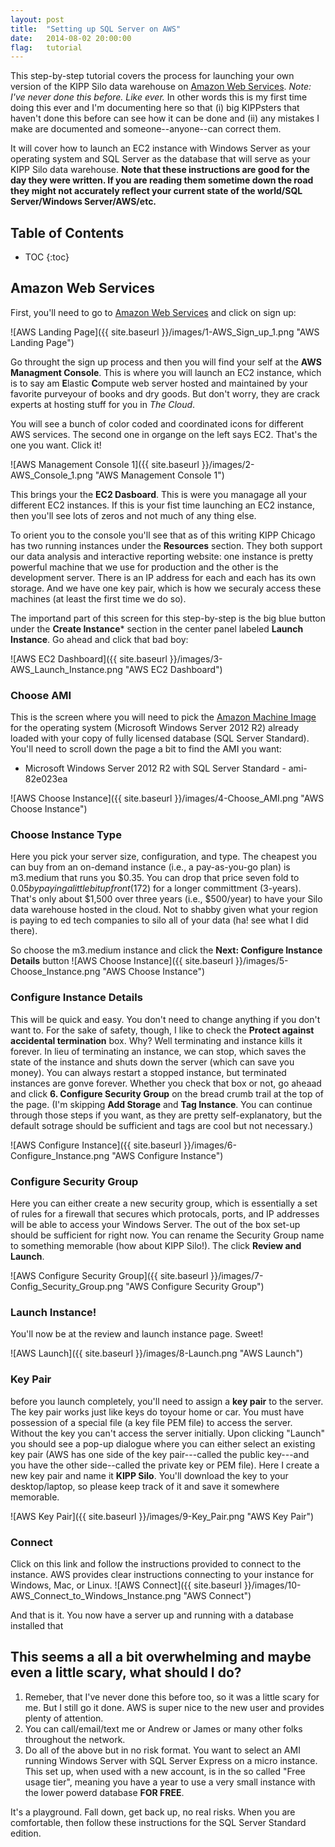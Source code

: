 ```yaml
---
layout: post
title:  "Setting up SQL Server on AWS"
date:   2014-08-02 20:00:00
flag:   tutorial
---
```


This step-by-step tutorial covers the process for launching your own version of the KIPP Silo data warehouse on [Amazon Web Services](http://aws.amazon.com).  *Note: I've never done this before. Like ever.* In other words this is my first time doing this ever and I'm documenting here so that (i) big KIPPsters that haven't done this before can see how it can be done and (ii) any mistakes I make are documented and someone--anyone--can correct them.


It will cover how to launch an EC2 instance with Windows Server as your operating system and SQL Server as the database that will serve as your KIPP Silo data warehouse. **Note that these instructions are good for the day they were written.  If you are reading them sometime down the road they might not accurately reflect your current state of the world/SQL Server/Windows Server/AWS/etc.**

## Table of Contents
* TOC
{:toc}

## Amazon Web Services

First, you'll need to go to [Amazon Web Services](http://aws.amazon.com/) and click on sign up:

![AWS Landing Page]({{ site.baseurl }}/images/1-AWS_Sign_up_1.png "AWS Landing Page")

Go throught the sign up process and then you will find your self at the **AWS Managment Console**. This is where you will launch an EC2 instance, which is to say am **E**lastic **C**ompute web server hosted and maintained by your favorite purveyour of books and dry goods. But don't worry, they are crack experts at hosting stuff for you in *The Cloud*.

You will see a bunch of color coded  and coordinated icons for different AWS services. The second one in organge on the left says EC2.  That's the one you want.  Click it!

![AWS Management Console 1]({{ site.baseurl }}/images/2-AWS_Console_1.png "AWS Management Console 1")

This brings your the **EC2 Dasboard**. This is were you managage all your different EC2 instances.  If this is your fist time launching an EC2 instance, then you'll see lots of zeros and not much of any thing else.  

To orient you to the console you'll see that as of this writing KIPP Chicago has two running instances under the **Resources** section.  They both support our data analysis and interactive reporting website: one instance is pretty powerful machine that we use for production and the other is the development server.  There is an IP address for each and each has its own storage.  And we have one key pair, which is how we securaly access these machines (at least the first time we do so).

The importand part of this screen for this step-by-step is the big blue button under the **Create Instance*** section in the center panel labeled **Launch Instance**.  Go ahead and click that bad boy:

![AWS EC2 Dashboard]({{ site.baseurl }}/images/3-AWS_Launch_Instance.png "AWS EC2 Dashboard")


### Choose AMI
This is the screen where you will need to pick the [Amazon Machine Image](http://docs.aws.amazon.com/AWSEC2/latest/UserGuide/AMIs.html) for the operating system (Microsoft Windows Server 2012 R2) already loaded with your copy of fully licensed database (SQL Server Standard).  You'll need to scroll down the page a bit to find the AMI you want: 

* Microsoft Windows Server 2012 R2 with SQL Server Standard - ami-82e023ea

![AWS Choose Instance]({{ site.baseurl }}/images/4-Choose_AMI.png "AWS Choose Instance")


### Choose Instance Type

Here you pick your server size, configuration, and type.  The cheapest you can buy from an on-demand instance (i.e., a pay-as-you-go plan) is m3.medium that runs you $0.35.  You can drop that price seven fold to $0.05 by paying a little bit upfront ($172) for a longer committment (3-years). That's only about $1,500 over three years (i.e., $500/year) to have your Silo data warehouse hosted in the cloud.  Not to shabby given what your region is paying to ed tech companies to silo all of your data (ha!  see what I did there).

So choose the m3.medium instance and click the **Next: Configure Instance Details** button
![AWS Choose Instance]({{ site.baseurl }}/images/5-Choose_Instance.png "AWS Choose Instance")

### Configure Instance Details
This will be quick and easy.  You don't need to change anything if you don't want to.  For the sake of safety, though, I like to check the **Protect against accidental termination** box.  Why?  Well terminating and instance kills it forever. In lieu of terminating an instance, we can stop, which saves the state of the instance and shuts down the server (which can save you money).  You can always restart a stopped instance, but terminated instances are gonve forever. Whether you check that box or not, go aheaad and click **6. Configure Security Group** on the bread crumb trail at the top of the page. (I'm skipping **Add Storage** and **Tag Instance**.  You can continue through those steps if you want, as they are pretty self-explanatory, but the default sotrage should be sufficient and tags are cool but not necessary.)

![AWS Configure Instance]({{ site.baseurl }}/images/6-Configure_Instance.png "AWS Configure Instance")

### Configure Security Group

Here you can either create a new security group, which is essentially a set of rules for a firewall that secures which protocals, ports, and IP addresses will be able to access your Windows Server.  The out of the box set-up should be sufficient for right now.  You can rename the Security Group name to something memorable (how about KIPP Silo!).  The click **Review and Launch**. 

![AWS Configure Security Group]({{ site.baseurl }}/images/7-Config_Security_Group.png "AWS Configure Security Group")


### Launch Instance!

You'll now be at the review and launch instance page.  Sweet!

![AWS Launch]({{ site.baseurl }}/images/8-Launch.png "AWS Launch")



### Key Pair
before you launch completely, you'll need to assign a **key pair** to the server.  The key pair works just like keys do toyour home or car.  You must have possession of a special file (a key file PEM file) to access the server.  Without the key you can't access the server initially.  Upon clicking "Launch" you should see a pop-up dialogue where you can either select an existing key pair (AWS has one side of the key pair---called the public key---and you have the other side--called the private key or PEM file).  Here I create a new key pair and name it **KIPP Silo**. You'll download the key to your desktop/laptop, so please keep track of it and save it somewhere memorable. 

![AWS Key Pair]({{ site.baseurl }}/images/9-Key_Pair.png "AWS Key Pair")


### Connect

Click on this link and follow the instructions provided to connect to the instance. AWS provides clear instructions connecting to your instance for Windows, Mac, or Linux.
![AWS Connect]({{ site.baseurl }}/images/10-AWS_Connect_to_Windows_Instance.png "AWS Connect")

And that is it.  You now have a server up and running with a database installed that 

## This seems a all a bit overwhelming and maybe even a little scary, what should I do?

1. Remeber, that I've never done this before too, so it was a little scary for me.  But I still go it done.  AWS is super nice to the new user and provides plenty of attention.
2. You can call/email/text me or Andrew or James or many other folks throughout the network.
3. Do all of the above but in no risk format.  You want to select an AMI running Windows Server with SQL Server Express on a micro instance.  This set up, when used with a new account, is in the so called "Free usage tier", meaning you have a year to use a very small instance with the lower powerd database **FOR FREE**.

It's a playground.  Fall down, get back up, no real risks. When you are comfortable, then follow these instructions for the SQL Server Standard edition.








